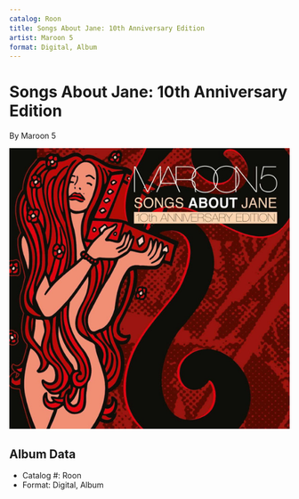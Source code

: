 ```yaml
---
catalog: Roon
title: Songs About Jane: 10th Anniversary Edition
artist: Maroon 5
format: Digital, Album
---
```


# Songs About Jane: 10th Anniversary Edition

By Maroon 5

![](../../assets/albumcovers/Maroon_5-Songs_About_Jane-_10th_Anniversary_Edition.png)

## Album Data

- Catalog #: Roon
- Format: Digital, Album

